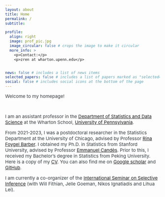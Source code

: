 ```yaml
---
layout: about
title: Home
permalink: /
subtitle: 

profile:
  align: right 
  image: prof_pic.jpg
  image_circular: false # crops the image to make it circular
  more_info: >
    <p>Contact:</p>
    <p>zren at wharton.upenn.edu</p> 


news: false # includes a list of news items
selected_papers: false # includes a list of papers marked as "selected={true}"
social: false # includes social icons at the bottom of the page
---
```

<p style="font-size: 15px; font-weight:400; color:#383b3e;">Welcome to my homepage!</p>

<br/>

<p style="font-size:15px; font-weight:400; color:#383b3e;">
I am an assistant professor in the <a href='https://statistics.wharton.upenn.edu/'>Department of Statistics and Data Science</a> at the Wharton School, <a href='https://www.upenn.edu/'>University of Pennsylvania</a>. 
</p>

<p style="font-size: 15px; font-weight:400; color:#333b3e">
From 2021-2023, I was a postdoctoral researcher in the Statistics Department at the University of Chicago, 
advised by Professor <a href='https://rinafb.github.io/'>Rina Foygel Barber</a>. 
I obtained my Ph.D. in Statistics from Stanford University, advised by Professor <a href='https://candes.su.domains/'>Emmanuel Candès</a>. 
Prior to this, I received my Bachelor’s degree in Statistics from Peking University. Here is a copy of my <a href='/assets/pdf/CV_Zhimei_Ren.pdf'>CV</a>.
You can also find me on <a href='https://scholar.google.com/citations?user=X3gGi_0AAAAJ&hl=en'>Google scholar</a> and <a href='https://github.com/zhimeir'>GitHub</a>.
</p>

<p style="font-size: 15px; font-weight:400;color:#333b3e">
I am currently a co-organizer of the <a href='https://www.selectiveinferenceseminar.com/'>International Seminar on Selective Inference</a> (with Will Fithian, Jelle Goeman, Nikos Ignatiadis and Lihua Lei).
</p>
